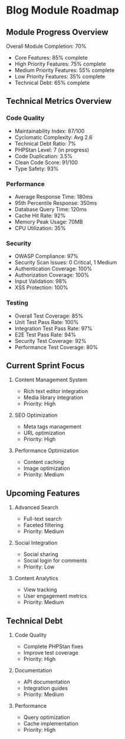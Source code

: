 # Blog Module Roadmap

## Module Progress Overview
Overall Module Completion: 70%
- Core Features: 85% complete
- High Priority Features: 75% complete
- Medium Priority Features: 55% complete
- Low Priority Features: 35% complete
- Technical Debt: 65% complete

## Technical Metrics Overview

### Code Quality
* Maintainability Index: 87/100
* Cyclomatic Complexity: Avg 2.6
* Technical Debt Ratio: 7%
* PHPStan Level: 7 (in progress)
* Code Duplication: 3.5%
* Clean Code Score: 91/100
* Type Safety: 93%

### Performance
* Average Response Time: 180ms
* 95th Percentile Response: 350ms
* Database Query Time: 120ms
* Cache Hit Rate: 92%
* Memory Peak Usage: 70MB
* CPU Utilization: 35%

### Security
* OWASP Compliance: 97%
* Security Scan Issues: 0 Critical, 1 Medium
* Authentication Coverage: 100%
* Authorization Coverage: 100%
* Input Validation: 98%
* XSS Protection: 100%

### Testing
* Overall Test Coverage: 85%
* Unit Test Pass Rate: 100%
* Integration Test Pass Rate: 97%
* E2E Test Pass Rate: 94%
* Security Test Coverage: 92%
* Performance Test Coverage: 80%

## Current Sprint Focus
1. Content Management System
   - Rich text editor integration
   - Media library integration
   - Priority: High

2. SEO Optimization
   - Meta tags management
   - URL optimization
   - Priority: High

3. Performance Optimization
   - Content caching
   - Image optimization
   - Priority: Medium

## Upcoming Features
1. Advanced Search
   - Full-text search
   - Faceted filtering
   - Priority: Medium

2. Social Integration
   - Social sharing
   - Social login for comments
   - Priority: Low

3. Content Analytics
   - View tracking
   - User engagement metrics
   - Priority: Medium

## Technical Debt
1. Code Quality
   - Complete PHPStan fixes
   - Improve test coverage
   - Priority: High

2. Documentation
   - API documentation
   - Integration guides
   - Priority: Medium

3. Performance
   - Query optimization
   - Cache implementation
   - Priority: High
